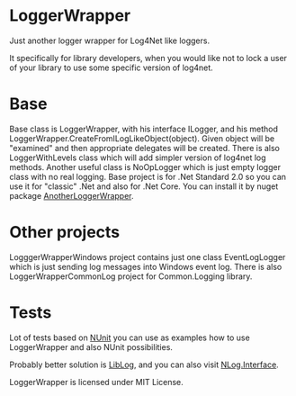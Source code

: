 # LoggerWrapper
Just another logger wrapper for Log4Net like loggers.

It specifically for library developers, when you would like not to lock a user of your library to use some specific version of log4net.

# Base
Base class is LoggerWrapper, with his interface ILogger, and his method LoggerWrapper.CreateFromILogLikeObject(object).
Given object will be "examined" and then appropriate delegates will be created.
There is also LoggerWithLevels class which will add simpler version of log4net log methods.
Another useful class is NoOpLogger which is just empty logger class with no real logging.
Base project is for .Net Standard 2.0 so you can use it for "classic" .Net and also for .Net Core.
You can install it by nuget package [AnotherLoggerWrapper].

# Other projects
LogggerWrapperWindows project contains just one class EventLogLogger which is just sending log messages into Windows event log.
There is also LoggerWrapperCommonLog project for Common.Logging library.

# Tests
Lot of tests based on [NUnit] you can use as examples how to use LoggerWrapper and also NUnit possibilities.

Probably better solution is [LibLog], and you can also visit [NLog.Interface].

LoggerWrapper is licensed under MIT License.

[LibLog]: <https://github.com/damianh/LibLog>
[NUnit]: <https://nunit.org/>
[NLog.Interface]: <https://github.com/uhaciogullari/NLog.Interface>
[AnotherLoggerWrapper]: <https://www.nuget.org/packages/AnotherLoggerWrapper>

